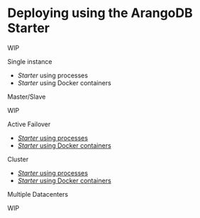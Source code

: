 Deploying using the ArangoDB Starter
====================================

WIP

Single instance

- _Starter_ using processes
- _Starter_ using Docker containers 

Master/Slave

WIP

Active Failover

- [_Starter_ using processes](../ActiveFailover/UsingTheStarter.md)
- [_Starter_ using Docker containers](../ActiveFailover/UsingTheStarter.md#using-the-arangodb-starter-in-docker)

Cluster

- [_Starter_ using processes](../Cluster/UsingTheStarter.md)
- [_Starter_ using Docker containers](../Cluster/UsingTheStarter.md#using-the-arangodb-starter-in-docker)

Multiple Datacenters

WIP